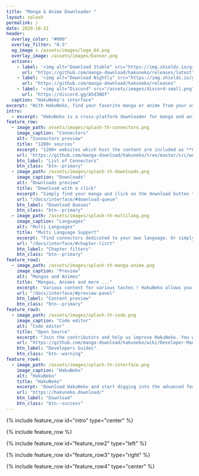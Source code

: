 ```yaml
---
title: "Manga & Anime Downloader "
layout: splash
permalink: /
date: 2020-10-31
header:
  overlay_color: "#000"
  overlay_filter: "0.5"
  og_image : /assets/images/logo_64.png
  overlay_image: /assets/images/banner.png
  actions:
    - label: '<img alt="Download Stable" src="https://img.shields.io/github/downloads/manga-download/hakuneko/latest/total?label=Download%20-%20HakuNeko%20%28Stable%29&logo=github"/>'
      url: "https://github.com/manga-download/hakuneko/releases/latest"
    - label: '<img alt="Download Nightly" src="https://img.shields.io/github/downloads-pre/manga-download/hakuneko/latest/total?color=blue&label=Download%20-%20HakuNeko%20%28Nightly%29&logo=azure-devops"/>'
      url: "https://github.com/manga-download/hakuneko/releases"
    - label: '<img alt="Discord" src="/assets/images/discord-small.png" /> Join us on Discord'
      url: "https://discord.gg/A5d3NDf"
  caption: "HakuNeko's interface"
excerpt: "With HakuNeko, find your favorite manga or anime from your usual websites (AKA connectors) and start downloading or simply view the content."
intro: 
  - excerpt: "HakuNeko is a cross-platform downloader for manga and anime from various websites. HakuNeko was made to help users who download media for circumstances that requires offline usage. The philosophy is ad-hoc consumption, get it when you want to read/watch it. It is not meant to be a mass downloader to stock up thousands of chapters that are just collected and will probably never be read."
feature_row:
  - image_path: assets/images/splash-th-connectors.png
    image_caption: "Connectors"
    alt: "Connectors preview"
    title: "1200+ sources"
    excerpt: "1200+ websites which host the content are included as **Connectors**. HakuNeko does not host anything by itself."
    url: "https://github.com/manga-download/hakuneko/tree/master/src/web/mjs/connectors"
    btn_label: "List of Connectors"
    btn_class: "btn--primary"
  - image_path: /assets/images/splash-th-downloads.png
    image_caption: "Downloads"
    alt: "Downloads preview"
    title: "Download with a click"
    excerpt: "Simply find your manga and click on the download button to retrieve its content to your drive."
    url: "/docs/interface/#download-queue"
    btn_label: "Download Queues"
    btn_class: "btn--primary"
  - image_path: /assets/images/splash-th-multilang.png
    image_caption: "Languages"
    alt: "Multi Languages"
    title: "Multi Language Support"
    excerpt: "Find connectors dedicated to your own language. Or simply discover connectors having multi languages."
    url: "/docs/interface/#chapter-listt"
    btn_label: "Chapter filters"
    btn_class: "btn--primary"
feature_row2:
  - image_path: /assets/images/splash-th-manga-anime.png
    image_caption: "Preview"
    alt: "Mangas and Animes"
    title: "Mangas, Animes and more ..."
    excerpt: 'Various content for various tastes ! HakuNeko allows you to enjoy your content in any format. If you want more, you can always ask for a new connector or feature (but be warned of the long list already waiting).<br/>You can also export to pdf or to ebook formats or use advanced *post scripts* to do whatever you want.'
    url: "/docs/interface/#preview-panel"
    btn_label: "Content preview"
    btn_class: "btn--primary"
feature_row3:
  - image_path: /assets/images/splash-th-code.png
    image_caption: "Code editor"
    alt: "Code editor"
    title: "Open Source"
    excerpt: "Join the contributors and help us improve HakuNeko. You will find detailled guides on the github and a friendly developers community on discord to get some help.<br/>Start with a Pull Request and kindly ask for a review."
    url: "https://github.com/manga-download/hakuneko/wiki/Developer-Manual"
    btn_label: "Developers Guides"
    btn_class: "btn--warning"
feature_row4:
  - image_path: /assets/images/splash-th-interface.png
    image_caption: "HakuNeko"
    alt: "HakuNeko"
    title: "HakuNeko"
    excerpt: 'Download HakuNeko and start digging into the advanced features you want to use. Make sure that you read the documentation to learn how it works.'
    url: "https://hakuneko.download/"
    btn_label: "Download"
    btn_class: "btn--success"
---
```


{% include feature_row id="intro" type="center" %}

{% include feature_row %}

{% include feature_row id="feature_row2" type="left" %}

{% include feature_row id="feature_row3" type="right" %}

{% include feature_row id="feature_row4" type="center" %}
